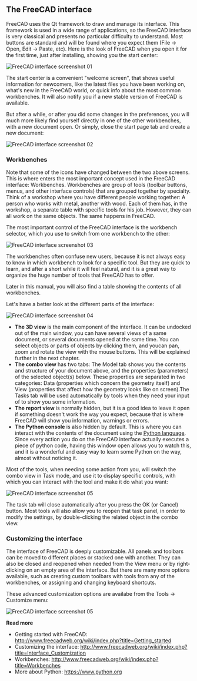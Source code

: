 ## The FreeCAD interface

FreeCAD uses the Qt framework to draw and manage its interface. This framework is used in a wide range of
applications, so the FreeCAD interface is very classical and presents no particular difficulty to understand.
Most buttons are standard and will be found where you expect them (File -> Open, Edit -> Paste, etc).
Here is the look of FreeCAD when you open it for the first time, just after installing, showing you the
start center:

![FreeCAD interface screenshot 01](http://www.freecadweb.org/wiki/images/4/49/Freecad-interface-01.jpg)

The start center is a convenient "welcome screen", that shows useful information for newcomers, like the latest
files you have been working on, what's new in the FreeCAD world, or quick info about the most common
workbenches. It will also notify you if a new stable version of FreeCAD is available.

But after a while, or after you did some changes in the preferences, you will much more likely find yourself
directly in one of the other workbenches, with a new document open. Or simply, close the
start page tab and create a new document:

![FreeCAD interface screenshot 02](http://www.freecadweb.org/wiki/images/2/28/Freecad-interface-02.jpg)

### Workbenches

Note that some of the icons have changed between the two above screens. This is where enters the most
important concept used in the FreeCAD interface: Workbenches. Workbenches are group of tools (toolbar
buttons, menus, and other interface controls) that are grouped together by specialty. Think of a workshop 
where you have different people working together: A person who works with metal, another with wood. Each of them
has, in the workshop, a separate table with specific tools for his job. However, they can all work on the
same objects. The same happens in FreeCAD.

The most important control of the FreeCAD interface is the workbench selector, which you use to switch from
one workbench to the other:

![FreeCAD interface screenshot 03](http://www.freecadweb.org/wiki/images/9/94/Freecad-interface-03.jpg)

The workbenches often confuse new users, because it is not always easy to know in which workbench to
look for a specific tool. But they are quick to learn, and after a short while it will feel natural, and
it is a great way to organize the huge number of tools that FreeCAD has to offer.

Later in this manual, you will also find a table showing the contents of all workbenches.

Let's have a better look at the different parts of the interface:

![FreeCAD interface screenshot 04](http://www.freecadweb.org/wiki/images/7/76/Freecad-interface-04.jpg)

* **The 3D view** is the main component of the interface. It can be undocked out of the main window, you can have several views of a same document, or several documents opened at the same time. You can select objects or parts of objects by clicking them, and youcan pan, zoom and rotate the view with the mouse buttons. This will be explained further in the next chapter.
* **The combo view** has two tabs: The Model tab shows you the contents and structure of your document above, and the properties (parameters) of the selected object(s) below. These properties are separated in two categories: Data (properties which concern the geometry itself) and View (properties that affect how the geometry looks like on screen).The Tasks tab will be used automatically by tools when they need your input of to show you some information.
* **The report view** is normally hidden, but it is a good idea to leave it open if something doesn't work the way you expect, because that is where FreeCAD will show you information, warnings or errors.
* **The Python console** is also hidden by default. This is where you can interact with the contents of the document using the [Python language](https://en.wikipedia.org/wiki/Python_%28programming_language%29). Since every action you do on the FreeCAD interface actually executes a piece of python code, having this window open allows you to watch this, and it is a wonderful and easy way to learn some Python on the way, almost without noticing it.

Most of the tools, when needing some action from you, will switch the combo view in Task mode, and use it to display
specific controls, with which you can interact with the tool and make it do what you want:

![FreeCAD interface screenshot 05](http://www.freecadweb.org/wiki/images/4/4f/Freecad-interface-07.jpg)

The task tab will close automatically after you press the OK (or Cancel) button. Most tools will also allow you to 
reopen that task panel, in order to modify the settings, by double-clicking the related object in the combo view.

### Customizing the interface

The interface of FreeCAD is deeply customizable. All panels and toolbars can be moved to different places or
stacked one with another. They can also be closed and reopened when needed from the View menu or by right-clicking
on an empty area of the interface. But there are many more options available, such as creating custom toolbars
with tools from any of the workbenches, or assigning and changing keyboard shortcuts.

These advanced customization options are availabe from the Tools -> Customize menu:

![FreeCAD interface screenshot 05](http://www.freecadweb.org/wiki/images/3/30/Freecad-interface-06.jpg)

**Read more**

* Getting started with FreeCAD: http://www.freecadweb.org/wiki/index.php?title=Getting_started
* Customizing the interface: http://www.freecadweb.org/wiki/index.php?title=Interface_Customization
* Workbenches: http://www.freecadweb.org/wiki/index.php?title=Workbenches
* More about Python: https://www.python.org

